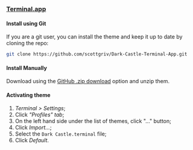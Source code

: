 ### [Terminal.app](https://en.wikipedia.org/wiki/Terminal_(macOS))

#### Install using Git

If you are a git user, you can install the theme and keep it up to date by cloning the repo:

```bash
git clone https://github.com/scottgriv/Dark-Castle-Terminal-App.git
```

#### Install Manually

Download using the [GitHub .zip download](https://github.com/scottgriv/Dark-Castle-Terminal-App/archive/main.zip) option and unzip them.

#### Activating theme

1.  _Terminal > Settings_;
2.  Click _"Profiles" tab_;
3.  On the left hand side under the list of themes, click "..." button;
4.  Click _Import..._;
5.  Select the `Dark Castle.terminal` file;
6.  Click _Default_. 
